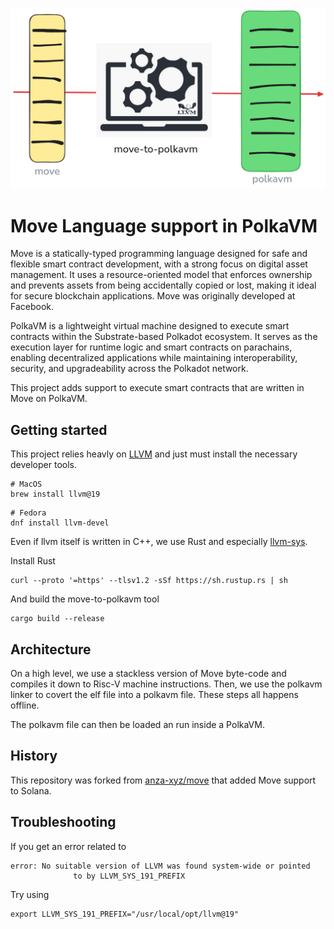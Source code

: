 ![Move-on-PolkaVM](assets/polkavm-move-logo.png)

# Move Language support in PolkaVM

Move is a statically-typed programming language designed for safe and flexible smart contract development, with a strong focus on digital asset management.
It uses a resource-oriented model that enforces ownership and prevents assets from being accidentally copied or lost, making it ideal for secure blockchain applications.
Move was originally developed at Facebook.

PolkaVM is a lightweight virtual machine designed to execute smart contracts within the Substrate-based Polkadot ecosystem.
It serves as the execution layer for runtime logic and smart contracts on parachains, enabling decentralized applications while maintaining interoperability, security, and upgradeability across the Polkadot network.

This project adds support to execute smart contracts that are written in Move on PolkaVM.

## Getting started

This project relies heavly on [LLVM](https://llvm.org/) and just must install the necessary developer tools.

```
# MacOS
brew install llvm@19
```

```
# Fedora
dnf install llvm-devel
```

Even if llvm itself is written in C++, we use Rust and especially [llvm-sys](https://crates.io/crates/llvm-sys).

Install Rust
```
curl --proto '=https' --tlsv1.2 -sSf https://sh.rustup.rs | sh
```

And build the move-to-polkavm tool

```
cargo build --release
```

## Architecture

On a high level, we use a stackless version of Move byte-code and compiles it down to Risc-V machine instructions.
Then, we use the polkavm linker to covert the elf file into a polkavm file.
These steps all happens offline.

The polkavm file can then be loaded an run inside a PolkaVM.

## History

This repository was forked from [anza-xyz/move](https://github.com/anza-xyz/move) that added Move support to Solana.

## Troubleshooting

If you get an error related to

```
error: No suitable version of LLVM was found system-wide or pointed
              to by LLVM_SYS_191_PREFIX
```

Try using

```
export LLVM_SYS_191_PREFIX="/usr/local/opt/llvm@19"
```
